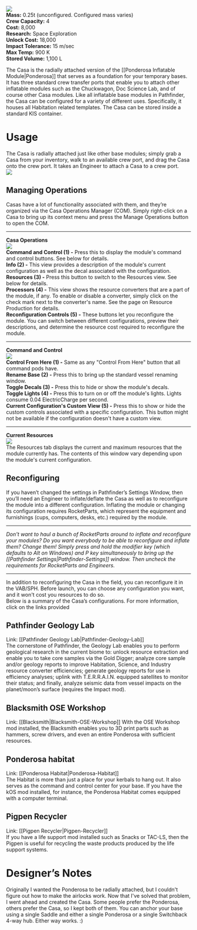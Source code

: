 ![](https://github.com/Angel-125/Pathfinder/wiki/Casa.jpg)  
**Mass:** 0.25t (unconfigured. Configured mass varies)  
**Crew Capacity:** 4  
**Cost:** 8,000  
**Research:** Space Exploration  
**Unlock Cost:** 18,000  
**Impact Tolerance:** 15 m/sec  
**Max Temp:** 900 K  
**Stored Volume:** 1,100 L  

The Casa is the radially attached version of the [[Ponderosa Inflatable Module|Ponderosa]] that serves as a foundation for your temporary bases. It has three standard crew transfer ports that enable you to attach other inflatable modules such as the Chuckwagon, Doc Science Lab, and of course other Casa modules. Like all inflatable base modules in Pathfinder, the Casa can be configured for a variety of different uses. Specifically, it houses all Habitation related templates. The Casa can be stored inside a standard KIS container.

# Usage
The Casa is radially attached just like other base modules; simply grab a Casa from your inventory, walk to an available crew port, and drag the Casa onto the crew port. It takes an Engineer to attach a Casa to a crew port.  
![](http://i.imgur.com/l5ApqQ2.png) 
## Managing Operations
Casas have a lot of functionality associated with them, and they’re organized via the Casa Operations Manager (COM). Simply right-click on a Casa to bring up its context menu and press the Manage Operations button to open the COM.
***  
**Casa Operations**  
![](https://github.com/Angel-125/Pathfinder/wiki/POM1.jpg)  
**Command and Control (1) -** Press this to display the module's command and control buttons. See below for details.  
**Info (2) -** This view provides a description of the module's current configuration as well as the decal associated with the configuration.  
**Resources (3) -** Press this button to switch to the Resources view. See below for details.  
**Processors (4) -** This view shows the resource converters that are a part of the module, if any. To enable or disable a converter, simply click on the check mark next to the converter's name. See the page on Resource Production for details.  
**Reconfiguration Controls (5) -** These buttons let you reconfigure the module. You can switch between different configurations, preview their descriptions, and determine the resource cost required to reconfigure the module.  
***  
**Command and Control**  
![](https://github.com/Angel-125/Pathfinder/wiki/POM2.jpg)  
**Control From Here (1) -** Same as any "Control From Here" button that all command pods have.  
**Rename Base (2) -** Press this to bring up the standard vessel renaming window.  
**Toggle Decals (3) -** Press this to hide or show the module's decals.  
**Toggle Lights (4) -** Press this to turn on or off the module's lights. Lights consume 0.04 ElectricCharge per second.  
**Current Configuration's Custom View (5) -** Press this to show or hide the custom controls associated with a specific configuration. This button might not be available if the configuration doesn't have a custom view.  
***  
**Current Resources**  
![](https://github.com/Angel-125/Pathfinder/wiki/POM3.jpg)  
The Resources tab displays the current and maximum resources that the module currently has. The contents of this window vary depending upon the module's current configuration.
## Reconfiguring
If you haven’t changed the settings in Pathfinder’s Settings Window, then you’ll need an Engineer to inflate/deflate the Casa as well as to reconfigure the module into a different configuration. Inflating the module or changing its configuration requires RocketParts, which represent the equipment and furnishings (cups, computers, desks, etc.) required by the module.  
***  
_Don't want to haul a bunch of RocketParts around to inflate and reconfigure your modules? Do you want everybody to be able to reconfigure and inflate them? Change them! Simply press and hold the modifier key (which defaults to Alt on Windows) and P key simultaneously to bring up the [[Pathfinder Settings|Pathfinder-Settings]] window. Then uncheck the requirements for RocketParts and Engineers._  
***  
In addition to reconfiguring the Casa in the field, you can reconfigure it in the VAB/SPH. Before launch, you can choose any configuration you want, and it won't cost you resources to do so.  
Below is a summary of the Casa’s configurations. For more information, click on the links provided
## Pathfinder Geology Lab  
Link: [[Pathfinder Geology Lab|Pathfinder-Geology-Lab]]  
The cornerstone of Pathfinder, the Geology Lab enables you to perform geological research in the current biome to: unlock resource extraction and enable you to take core samples via the Gold Digger; analyze core sample and/or geology reports to improve Habitation, Science, and Industry resource converter efficiencies; generate geology reports for use in efficiency analyses; uplink with T.E.R.R.A.I.N. equipped satellites to monitor their status; and finally, analyze seismic data from vessel impacts on the planet/moon’s surface (requires the Impact mod).
## Blacksmith OSE Workshop
Link: [[Blacksmith|Blacksmith-OSE-Workshop]]
With the OSE Workshop mod installed, the Blacksmith enables you to 3D print parts such as hammers, screw drivers, and even an entire Ponderosa with sufficient resources.
## Ponderosa habitat  
Link: [[Ponderosa Habitat|Ponderosa-Habitat]]  
The Habitat is more than just a place for your kerbals to hang out. It also serves as the command and control center for your base. If you have the kOS mod installed, for instance, the Ponderosa Habitat comes equipped with a computer terminal.
## Pigpen Recycler  
Link: [[Pigpen Recycler|Pigpen-Recycler]]  
If you have a life support mod installed such as Snacks or TAC-LS, then the Pigpen is useful for recycling the waste products produced by the life support systems.
# Designer’s Notes
Originally I wanted the Ponderosa to be radially attached, but I couldn't figure out how to make the airlocks work. Now that I've solved that problem, I went ahead and created the Casa. Some people prefer the Ponderosa, others prefer the Casa, so I kept both of them. You can anchor your base using a single Saddle and either a single Ponderosa or a single Switchback 4-way hub. Either way works. :)
